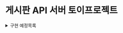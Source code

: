# 게시판 API 서버 토이프로젝트

<details>
<summary>구현 예정목록</summary>

* 회원
  * 회원가입
  * 로그인
  * 내 정보 보기
  * 내 정보 수정
  * 내가 쓴 글
  * 내가 쓴 댓글
  * 내가 스크랩한 목록
  * 회원 탈퇴
* 게시글
  * 작성(C), 조회(R), 수정(U), 삭제(D)
  * 추천/비추천
  * 게시글 신고
  * 스크랩
* 댓글
  * 작성(C), 조회(R), 삭제(D)
  * 댓글 추천
  * 댓글 신고

</details>